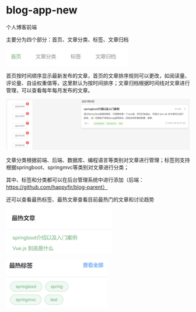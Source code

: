 # blog-app-new
个人博客前端

主要分为四个部分：首页、文章分类、标签、文章归档

![image-20221126175547431](README.assets/image-20221126175547431.png)

首页按时间顺序显示最新发布的文章，首页的文章排序规则可以更改，如阅读量、评论量、自设权重值等，这里默认为按时间排序；文章归档根据时间线对文章进行管理，可以查看每年每月发布的文章。

![image-20221126175746694](README.assets/image-20221126175746694.png)

文章分类根据前端、后端、数据库、编程语言等类别对文章进行管理；标签则支持根据springboot、springmvc等类别对文章进行分类；

其中、标签和分类都可以在后台管理系统中进行添加（后端：https://github.com/happyfir/blog-parent）

还可以查看最热标签、最热文章查看目前最热门的文章和讨论趋势

![image-20221126175822559](README.assets/image-20221126175822559.png)

![image-20221126175902323](README.assets/image-20221126175902323.png)
